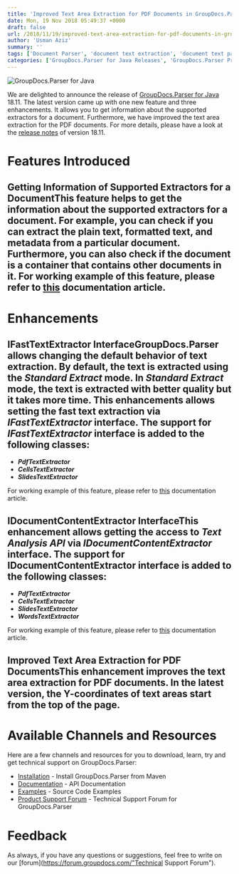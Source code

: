 ```yaml
---
title: 'Improved Text Area Extraction for PDF Documents in GroupDocs.Parser for Java 18.11'
date: Mon, 19 Nov 2018 05:49:37 +0000
draft: false
url: /2018/11/19/improved-text-area-extraction-for-pdf-documents-in-groupdocs.parser-for-java-18.11/
author: 'Usman Aziz'
summary: ''
tags: ['Document Parser', 'document text extraction', 'document text parser', 'Java API', 'Java Text Extractor', 'text extraction API', 'text extractor API for Java']
categories: ['GroupDocs.Parser for Java Releases', 'GroupDocs.Parser Product Family']
---
```


![GroupDocs.Parser for Java](http://blog.groupdocs.com/wp-content/uploads/sites/4/2018/06/groupdocs-parser-java.png "GroupDocs-Parser-theme-100x100")

We are delighted to announce the release of [GroupDocs.Parser for Java](https://products.groupdocs.com/parser/java "GroupDocs.Parser product page") 18.11. The latest version came up with one new feature and three enhancements. It allows you to get information about the supported extractors for a document. Furthermore, we have improved the text area extraction for the PDF documents. For more details, please have a look at the [release notes](https://docs.groupdocs.com/display/parserjava/GroupDocs.Parser+for+java+18.11+Release+Notes) of version 18.11.

# Features Introduced

## Getting Information of Supported Extractors for a DocumentThis feature helps to get the information about the supported extractors for a document. For example, you can check if you can extract the plain text, formatted text, and metadata from a particular document. Furthermore, you can also check if the document is a container that contains other documents in it. For working example of this feature, please refer to [this](https://docs.groupdocs.com/parser/java/) documentation article.

# Enhancements

## IFastTextExtractor InterfaceGroupDocs.Parser allows changing the default behavior of text extraction. By default, the text is extracted using the **_Standard Extract_** mode. In _**Standard Extract**_ mode, the text is extracted with better quality but it takes more time. This enhancements allows setting the fast text extraction via _**IFastTextExtractor**_ interface. The support for _**IFastTextExtractor**_ interface is added to the following classes:

*   _**PdfTextExtractor**_
*   _**CellsTextExtractor**_
*   _**SlidesTextExtractor**_

For working example of this feature, please refer to [this](https://docs.groupdocs.com/parser/java/) documentation article.

## IDocumentContentExtractor InterfaceThis enhancement allows getting the access to _**Text Analysis API**_ via _**IDocumentContentExtractor**_ interface. The support for **IDocumentContentExtractor** interface is added to the following classes:

*   _**PdfTextExtractor**_
*   _**CellsTextExtractor**_
*   _**SlidesTextExtractor**_
*   _**WordsTextExtractor**_

For working example of this feature, please refer to [this](https://docs.groupdocs.com/parser/java/) documentation article.

## Improved Text Area Extraction for PDF DocumentsThis enhancement improves the text area extraction for PDF documents. In the latest version, the Y-coordinates of text areas start from the top of the page.

# Available Channels and Resources

Here are a few channels and resources for you to download, learn, try and get technical support on GroupDocs.Parser:

*   [Installation](https://artifact.groupdocs.com/webapp/#/artifacts/browse/tree/General/repo/com/groupdocs/groupdocs-parser "GroupDocs.Parser Installation") - Install GroupDocs.Parser from Maven
*   [Documentation](https://docs.groupdocs.com/display/parserjava/Introducing+GroupDocs.Parser+for+Java "Parser API documentation") - API Documentation
*   [Examples](https://github.com/groupdocs-parser/GroupDocs.Parser-for-Java "How to use Parser API") - Source Code Examples
*   [Product Support Forum](https://forum.groupdocs.com/c/parser) - Technical Support Forum for GroupDocs.Parser

# Feedback

As always, if you have any questions or suggestions, feel free to write on our [forum](https://forum.groupdocs.com/"Technical Support Forum").





